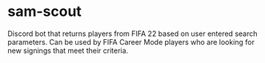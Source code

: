 # sam-scout
Discord bot that returns players from FIFA 22 based on user entered search parameters. Can be used by FIFA Career Mode players who are looking for new signings that meet their criteria.
